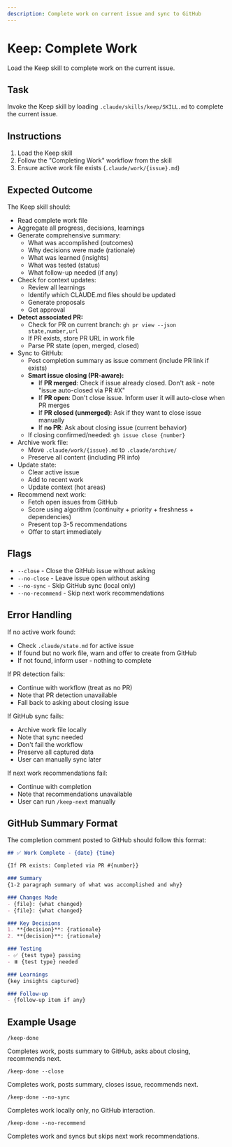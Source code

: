 ```yaml
---
description: Complete work on current issue and sync to GitHub
---
```


# Keep: Complete Work

Load the Keep skill to complete work on the current issue.

## Task

Invoke the Keep skill by loading `.claude/skills/keep/SKILL.md` to complete the current issue.

## Instructions

1. Load the Keep skill
2. Follow the "Completing Work" workflow from the skill
3. Ensure active work file exists (`.claude/work/{issue}.md`)

## Expected Outcome

The Keep skill should:
- Read complete work file
- Aggregate all progress, decisions, learnings
- Generate comprehensive summary:
  - What was accomplished (outcomes)
  - Why decisions were made (rationale)
  - What was learned (insights)
  - What was tested (status)
  - What follow-up needed (if any)
- Check for context updates:
  - Review all learnings
  - Identify which CLAUDE.md files should be updated
  - Generate proposals
  - Get approval
- **Detect associated PR:**
  - Check for PR on current branch: `gh pr view --json state,number,url`
  - If PR exists, store PR URL in work file
  - Parse PR state (open, merged, closed)
- Sync to GitHub:
  - Post completion summary as issue comment (include PR link if exists)
  - **Smart issue closing (PR-aware):**
    - If **PR merged**: Check if issue already closed. Don't ask - note "issue auto-closed via PR #X"
    - If **PR open**: Don't close issue. Inform user it will auto-close when PR merges
    - If **PR closed (unmerged)**: Ask if they want to close issue manually
    - If **no PR**: Ask about closing issue (current behavior)
  - If closing confirmed/needed: `gh issue close {number}`
- Archive work file:
  - Move `.claude/work/{issue}.md` to `.claude/archive/`
  - Preserve all content (including PR info)
- Update state:
  - Clear active issue
  - Add to recent work
  - Update context (hot areas)
- Recommend next work:
  - Fetch open issues from GitHub
  - Score using algorithm (continuity + priority + freshness + dependencies)
  - Present top 3-5 recommendations
  - Offer to start immediately

## Flags

- `--close` - Close the GitHub issue without asking
- `--no-close` - Leave issue open without asking
- `--no-sync` - Skip GitHub sync (local only)
- `--no-recommend` - Skip next work recommendations

## Error Handling

If no active work found:
- Check `.claude/state.md` for active issue
- If found but no work file, warn and offer to create from GitHub
- If not found, inform user - nothing to complete

If PR detection fails:
- Continue with workflow (treat as no PR)
- Note that PR detection unavailable
- Fall back to asking about closing issue

If GitHub sync fails:
- Archive work file locally
- Note that sync needed
- Don't fail the workflow
- Preserve all captured data
- User can manually sync later

If next work recommendations fail:
- Continue with completion
- Note that recommendations unavailable
- User can run `/keep-next` manually

## GitHub Summary Format

The completion comment posted to GitHub should follow this format:

```markdown
## ✅ Work Complete - {date} {time}

{If PR exists: Completed via PR #{number}}

### Summary
{1-2 paragraph summary of what was accomplished and why}

### Changes Made
- {file}: {what changed}
- {file}: {what changed}

### Key Decisions
1. **{decision}**: {rationale}
2. **{decision}**: {rationale}

### Testing
- ✅ {test type} passing
- ⏸️ {test type} needed

### Learnings
{key insights captured}

### Follow-up
- {follow-up item if any}
```

## Example Usage

```
/keep-done
```

Completes work, posts summary to GitHub, asks about closing, recommends next.

```
/keep-done --close
```

Completes work, posts summary, closes issue, recommends next.

```
/keep-done --no-sync
```

Completes work locally only, no GitHub interaction.

```
/keep-done --no-recommend
```

Completes work and syncs but skips next work recommendations.
